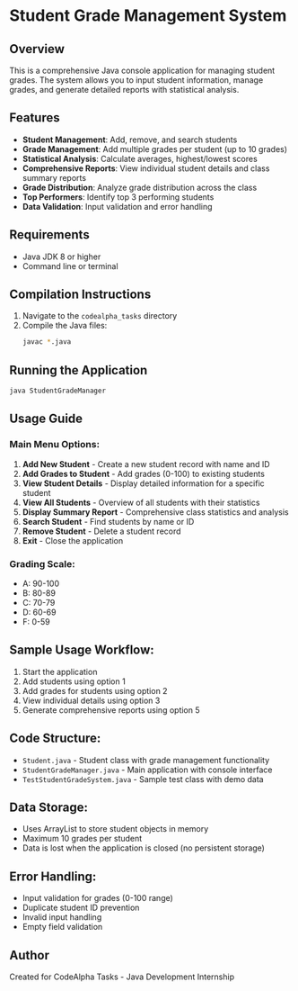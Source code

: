 # Student Grade Management System

## Overview
This is a comprehensive Java console application for managing student grades. The system allows you to input student information, manage grades, and generate detailed reports with statistical analysis.

## Features
- **Student Management**: Add, remove, and search students
- **Grade Management**: Add multiple grades per student (up to 10 grades)
- **Statistical Analysis**: Calculate averages, highest/lowest scores
- **Comprehensive Reports**: View individual student details and class summary reports
- **Grade Distribution**: Analyze grade distribution across the class
- **Top Performers**: Identify top 3 performing students
- **Data Validation**: Input validation and error handling

## Requirements
- Java JDK 8 or higher
- Command line or terminal

## Compilation Instructions
1. Navigate to the `codealpha_tasks` directory
2. Compile the Java files:
   ```bash
   javac *.java
   ```

## Running the Application
```bash
java StudentGradeManager
```

## Usage Guide

### Main Menu Options:
1. **Add New Student** - Create a new student record with name and ID
2. **Add Grades to Student** - Add grades (0-100) to existing students
3. **View Student Details** - Display detailed information for a specific student
4. **View All Students** - Overview of all students with their statistics
5. **Display Summary Report** - Comprehensive class statistics and analysis
6. **Search Student** - Find students by name or ID
7. **Remove Student** - Delete a student record
8. **Exit** - Close the application

### Grading Scale:
- A: 90-100
- B: 80-89
- C: 70-79
- D: 60-69
- F: 0-59

## Sample Usage Workflow:
1. Start the application
2. Add students using option 1
3. Add grades for students using option 2
4. View individual details using option 3
5. Generate comprehensive reports using option 5

## Code Structure:
- `Student.java` - Student class with grade management functionality
- `StudentGradeManager.java` - Main application with console interface
- `TestStudentGradeSystem.java` - Sample test class with demo data

## Data Storage:
- Uses ArrayList to store student objects in memory
- Maximum 10 grades per student
- Data is lost when the application is closed (no persistent storage)

## Error Handling:
- Input validation for grades (0-100 range)
- Duplicate student ID prevention
- Invalid input handling
- Empty field validation

## Author
Created for CodeAlpha Tasks - Java Development Internship

